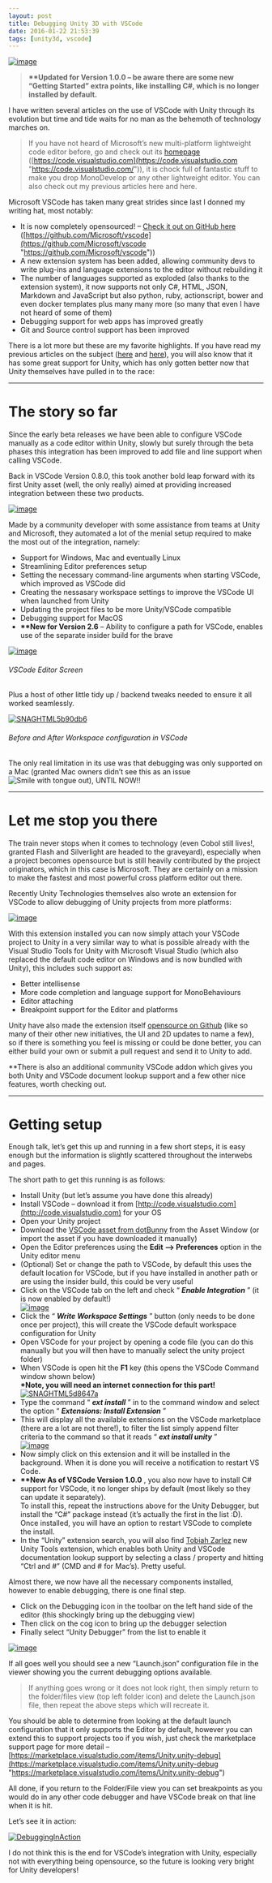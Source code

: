 ```yaml
---
layout: post
title: Debugging Unity 3D with VSCode
date: 2016-01-22 21:53:39
tags: [unity3d, vscode]
---
```


[![image](/assets/img/wordpress/2016/01/image.png "image")](/assets/img/wordpress/2016/01/image.png)

> **\*\*Updated for Version 1.0.0 – be aware there are some new “Getting Started” extra points, like installing C#, which is no longer installed by default.**

I have written several articles on the use of VSCode with Unity through its evolution but time and tide waits for no man as the behemoth of technology marches on.

> If you have not heard of Microsoft’s new multi-platform lightweight code editor before, go and check out its [homepage](https://code.visualstudio.com/) ([https://code.visualstudio.com](https://code.visualstudio.com "https://code.visualstudio.com/")), it is chock full of fantastic stuff to make you drop MonoDevelop or any other lightweight editor.  You can also check out my previous articles here and here.

Microsoft VSCode has taken many great strides since last I donned my writing hat, most notably:

- It is now completely opensourced! – [Check it out on GitHub here](https://github.com/Microsoft/vscode) ([https://github.com/Microsoft/vscode](https://github.com/Microsoft/vscode "https://github.com/Microsoft/vscode"))
- A new extension system has been added, allowing community devs to write plug-ins and language extensions to the editor without rebuilding it
- The number of languages supported as exploded (also thanks to the extension system), it now supports not only C#, HTML, JSON, Markdown and JavaScript but also python, ruby, actionscript, bower and even docker templates plus many many more (so many that even I have not heard of some of them)
- Debugging support for web apps has improved greatly
- Git and Source control support has been improved

There is a lot more but these are my favorite highlights.  If you have read my previous articles on the subject ([here](http://darkgenesis.zenithmoon.com/configuring-unity3d-to-use-the-new-lightweight-visual-studio-code-editor/) and [here](http://darkgenesis.zenithmoon.com/vscode-and-unity-take-another-bold-step-forward/)), you will also know that it has some great support for Unity, which has only gotten better now that Unity themselves have pulled in to the race:

* * *

# The story so far

Since the early beta releases we have been able to configure VSCode manually as a code editor within Unity, slowly but surely through the beta phases this integration has been improved to add file and line support when calling VSCode.

Back in VSCode Version 0.8.0, this took another bold leap forward with its first Unity asset (well, the only really) aimed at providing increased integration between these two products.

[![image](/assets/img/wordpress/2016/01/image-1.png "image")](https://www.assetstore.unity3d.com/en/#!/content/45320)

Made by a community developer with some assistance from teams at Unity and Microsoft, they automated a lot of the menial setup required to make the most out of the integration, namely:

- Support for Windows, Mac and eventually Linux
- Streamlining Editor preferences setup
- Setting the necessary command-line arguments when starting VSCode, which improved as VSCode did
- Creating the nessasary workspace settings to improve the VSCode UI when launched from Unity
- Updating the project files to be more Unity/VSCode compatible
- Debugging support for MacOS
- **\*\*New for Version 2.6** – Ability to configure a path for VSCode, enables use of the separate insider build for the brave

[![image](/assets/img/wordpress/2016/01/image-1.png "image")](/assets/img/wordpress/2016/01/image-2.png)

###### VSCode Editor Screen

Plus a host of other little tidy up / backend tweaks needed to ensure it all worked seamlessly.

[![SNAGHTML5b90db6](/assets/img/wordpress/2016/01/SNAGHTML5b90db6.png "SNAGHTML5b90db6")](/assets/img/wordpress/2016/01/SNAGHTML5b90db6.png)

###### Before and After Workspace configuration in VSCode

The only real limitation in its use was that debugging was only supported on a Mac (granted Mac owners didn’t see this as an issue ![Smile with tongue out](/assets/img/wordpress/2016/01/wlEmoticon-smilewithtongueout.png)), UNTIL NOW!!

* * *

# Let me stop you there

The train never stops when it comes to technology (even Cobol still lives!, granted Flash and Silverlight are headed to the graveyard), especially when a project becomes opensource but is still heavily contributed by the project originators, which in this case is Microsoft. They are certainly on a mission to make the fastest and most powerful cross platform editor out there.

Recently Unity Technologies themselves also wrote an extension for VSCode to allow debugging of Unity projects from more platforms:

[![image](/assets/img/wordpress/2016/01/image-3.png "image")](https://marketplace.visualstudio.com/items/Unity.unity-debug)

With this extension installed you can now simply attach your VSCode project to Unity in a very similar way to what is possible already with the Visual Studio Tools for Unity with Microsoft Visual Studio (which also replaced the default code editor on Windows and is now bundled with Unity), this includes such support as:

- Better intellisense
- More code completion and language support for MonoBehaviours
- Editor attaching
- Breakpoint support for the Editor and platforms

Unity have also made the extension itself [opensource on Github](https://github.com/Unity-Technologies/vscode-unity-debug) (like so many of their other new initiatives, the UI and 2D updates to name a few), so if there is something you feel is missing or could be done better, you can either build your own or submit a pull request and send it to Unity to add.

\*\*There is also an additional community VSCode addon which gives you both Unity and VSCode document lookup support and a few other nice features, worth checking out.

* * *

# Getting setup

Enough talk, let’s get this up and running in a few short steps, it is easy enough but the information is slightly scattered throughout the interwebs and pages.

The short path to get this running is as follows:

- Install Unity (but let’s assume you have done this already)
- Install VSCode – download it from [http://code.visualstudio.com](http://code.visualstudio.com) for your OS
- Open your Unity project
- Download the [VSCode asset from dotBunny](https://www.assetstore.unity3d.com/en/#!/content/45320) from the Asset Window (or import the asset if you have downloaded it manually)
- Open the Editor preferences using the **Edit –\> Preferences** option in the Unity editor menu
- (Optional) Set or change the path to VSCode, by default this uses the default location for VSCode, but if you have installed in another path or are using the insider build, this could be very useful
- Click on the VSCode tab on the left and check “ **_Enable Integration_** ” (it is now enabled by default!)  
[![image](/assets/img/wordpress/2016/01/image-3.png "image")](/assets/img/wordpress/2016/01/image-4.png)
- Click the “ **_Write Workspace Settings_** ” button (only needs to be done once per project), this will create the VSCode default workspace configuration for Unity
- Open VSCode for your project by opening a code file (you can do this manually but you will then have to manually select the unity project folder)
- When VSCode is open hit the **F1** key (this opens the VSCode Command window shown below)  
**\*Note, you will need an internet connection for this part!**  
[![SNAGHTML5d8647a](/assets/img/wordpress/2016/01/SNAGHTML5d8647a.png "SNAGHTML5d8647a")](/assets/img/wordpress/2016/01/SNAGHTML5d8647a.png)
- Type the command “ **_ext install_** ” in to the command window and select the option “ **_Extensions: Install Extension_** ”
- This will display all the available extensions on the VSCode marketplace (there are a lot are not there!), to filter the list simply append filter criteria to the command so that it reads “ **_ext install unity_** ”  
[![image](/assets/img/wordpress/2016/01/image-4.png "image")](/assets/img/wordpress/2016/01/image-5.png)
- Now simply click on this extension and it will be installed in the background. When it is done you will receive a notification to restart VS Code.
- **\*\*New As of VSCode Version 1.0.0** , you also now have to install C# support for VSCode, it no longer ships by default (most likely so they can update it separately).  
To install this, repeat the instructions above for the Unity Debugger, but install the “C#” package instead (it’s actually the first in the list :D).  
Once installed, you will have an option to restart VSCode to complete the install.
- In the “Unity” extension search, you will also find [Tobiah Zarlez](https://marketplace.visualstudio.com/search?term=publisher%3A%22Tobiah%20Zarlez%22&target=VSCode) new Unity Tools extension, which enables both Unity and VSCode documentation lookup support by selecting a class / property and hitting “Ctrl and #” (CMD and # for Mac’s).  Pretty useful.

Almost there, we now have all the necessary components installed, however to enable debugging, there is one final step.

- Click on the Debugging icon in the toolbar on the left hand side of the editor (this shockingly bring up the debugging view)
- Then click on the cog icon to bring up the debugger selection
- Finally select “Unity Debugger” from the list to enable it

[![image](/assets/img/wordpress/2016/01/image-5.png "image")](/assets/img/wordpress/2016/01/image-6.png)

If all goes well you should see a new “Launch.json” configuration file in the viewer showing you the current debugging options available.

> If anything goes wrong or it does not look right, then simply return to the folder/files view (top left folder icon) and delete the Launch.json file, then repeat the above steps which will recreate it.

You should be able to determine from looking at the default launch configuration that it only supports the Editor by default, however you can extend this to support projects too if you wish, just check the marketplace support page for more detail – [https://marketplace.visualstudio.com/items/Unity.unity-debug](https://marketplace.visualstudio.com/items/Unity.unity-debug "https://marketplace.visualstudio.com/items/Unity.unity-debug")

 

All done, if you return to the Folder/File view you can set breakpoints as you would do in any other code debugger and have VSCode break on that line when it is hit.

Let’s see it in action:

[![DebuggingInAction](/assets/img/wordpress/2016/01/DebuggingInAction.gif "DebuggingInAction")](/assets/img/wordpress/2016/01/DebuggingInAction.gif)

I do not think this is the end for VSCode’s integration with Unity, especially not with everything being opensource, so the future is looking very bright for Unity developers!

